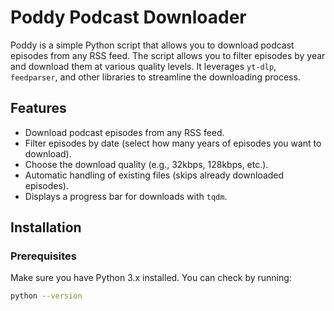 # Poddy Podcast Downloader

Poddy is a simple Python script that allows you to download podcast episodes from any RSS feed. The script allows you to filter episodes by year and download them at various quality levels. It leverages `yt-dlp`, `feedparser`, and other libraries to streamline the downloading process.

## Features
- Download podcast episodes from any RSS feed.
- Filter episodes by date (select how many years of episodes you want to download).
- Choose the download quality (e.g., 32kbps, 128kbps, etc.).
- Automatic handling of existing files (skips already downloaded episodes).
- Displays a progress bar for downloads with `tqdm`.

## Installation

### Prerequisites

Make sure you have Python 3.x installed. You can check by running:

```bash
python --version
